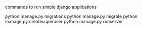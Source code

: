 commands to run simple django applications

python manage.py migrations
python manage.py migrate
python manage.py createsuperuser
python manage.py runserver

